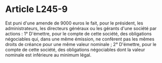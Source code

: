 # Article L245-9

Est puni d'une amende de 9000 euros le fait, pour le président, les administrateurs, les directeurs généraux ou les gérants d'une société par actions :   1° D'émettre, pour le compte de cette société, des obligations négociables qui, dans une même émission, ne confèrent pas les mêmes droits de créance pour une même valeur nominale ;   2° D'émettre, pour le compte de cette société, des obligations négociables dont la valeur nominale est inférieure au minimum légal.